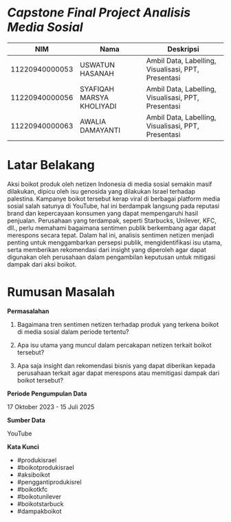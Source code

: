 # ***Capstone Final Project Analisis Media Sosial***

| NIM | Nama | Deskripsi |
| -------- | -------- | -------- |
|11220940000053  |USWATUN HASANAH| Ambil Data, Labelling, Visualisasi, PPT, Presentasi|
|11220940000056  |SYAFIQAH MARSYA KHOLIYADI |Ambil Data, Labelling, Visualisasi, PPT, Presentasi|
|11220940000063   |AWALIA DAMAYANTI  | Ambil Data, Labelling, Visualisasi, PPT, Presentasi|

# Latar Belakang
  Aksi boikot produk oleh netizen Indonesia di media sosial semakin masif dilakukan, dipicu oleh isu genosida yang dilakukan Israel terhadap palestina. Kampanye boikot tersebut kerap viral di berbagai platform media sosial salah satunya di YouTube, hal ini berdampak langsung pada reputasi brand dan kepercayaan konsumen yang dapat mempengaruhi  hasil penjualan. Perusahaan yang terdampak, seperti Starbucks, Unilever, KFC, dll., perlu memahami bagaimana sentimen publik berkembang agar dapat merespons secara tepat. Dalam hal ini, analisis sentimen netizen menjadi penting untuk menggambarkan persepsi publik, mengidentifikasi isu utama, serta memberikan rekomendasi dari insight yang diperoleh agar dapat digunakan oleh perusahaan dalam pengambilan keputusan untuk mitigasi dampak dari aksi boikot.

  # Rumusan Masalah
  **Permasalahan**

1. Bagaimana tren sentimen netizen terhadap produk yang terkena boikot di media sosial dalam periode tertentu?

2. Apa isu utama yang muncul dalam percakapan netizen terkait boikot tersebut?

3. Apa saja insight dan rekomendasi bisnis yang dapat diberikan kepada perusahaan terkait agar dapat merespons atau memitigasi dampak dari boikot tersebut?

**Periode Pengumpulan Data**

17 Oktober 2023 - 15 Juli 2025

**Sumber Data**

YouTube

**Kata Kunci**
* #produkisrael
* #boikotprodukisrael
* #aksiboikot
* #penggantiprodukisrel
* #boikotkfc
* #boikotunilever
* #boikotstarbuck
* #dampakboikot
